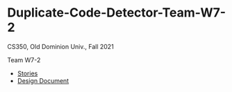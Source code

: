 # Duplicate-Code-Detector-Team-W7-2

CS350, Old Dominion Univ., Fall 2021

Team W7-2

* [Stories](https://trello.com/invite/b/WbgQAzZR/12fb1ceff5427fcae4ddd3cc5b6540c5/phase3)
* [Design Document](https://docs.google.com/document/d/1jdVYEkKgQApKR0ZRke7O3srmE1AVl43WbtaJaKz3oTk/edit)
